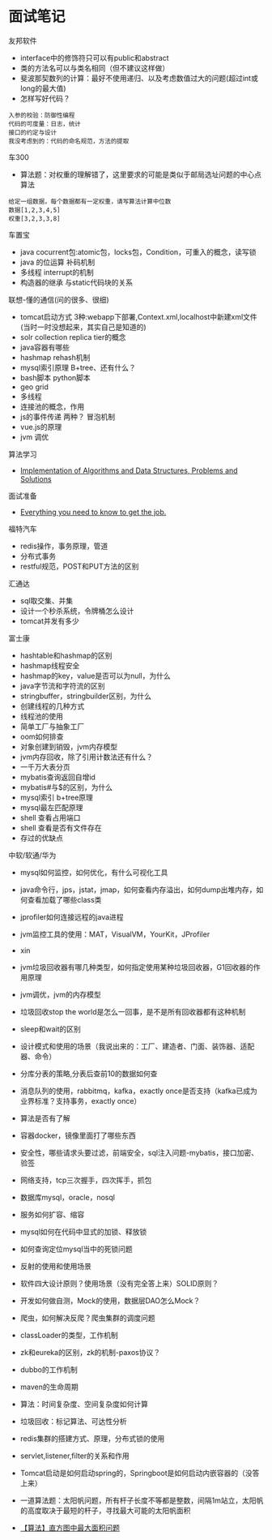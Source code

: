 # 面试笔记
友邦软件
- interface中的修饰符只可以有public和abstract
- 类的方法名可以与类名相同（但不建议这样做）
- 斐波那契数列的计算：最好不使用递归、以及考虑数值过大的问题(超过int或long的最大值)
- 怎样写好代码？
```
入参的校验：防御性编程
代码的可度量：日志，统计
接口的约定与设计
我没考虑到的：代码的命名规范，方法的提取
```


车300
- 算法题：对权重的理解错了，这里要求的可能是类似于邮局选址问题的中心点算法
```
给定一组数据，每个数据都有一定权重，请写算法计算中位数 
数据[1,2,3,4,5]  
权重[3,2,3,3,8] 
```
车置宝
- java cocurrent包:atomic包，locks包，Condition，可重入的概念，读写锁
- java 的位运算 补码机制
- 多线程 interrupt的机制
- 构造器的继承 与static代码块的关系

联想-懂的通信(问的很多、很细)
- tomcat启动方式 3种:webapp下部署,Context.xml,localhost中新建xml文件(当时一时没想起来，其实自己是知道的)
- solr collection replica tier的概念
- java容器有哪些
- hashmap rehash机制
- mysql索引原理 B+tree、还有什么？
- bash脚本 python脚本
- geo grid
- 多线程
- 连接池的概念，作用
- js的事件传递 两种？ 冒泡机制
- vue.js的原理
- jvm 调优

算法学习
- [Implementation of Algorithms and Data Structures, Problems and Solutions](https://github.com/sherxon/AlgoDS)

面试准备
- [Everything you need to know to get the job.](https://github.com/kdn251/interviews)

福特汽车
- redis操作，事务原理，管道
- 分布式事务
- restful规范，POST和PUT方法的区别

汇通达
- sql取交集、并集
- 设计一个秒杀系统，令牌桶怎么设计
- tomcat并发有多少

富士康
- hashtable和hashmap的区别
- hashmap线程安全
- hashmap的key，value是否可以为null，为什么
- java字节流和字符流的区别
- stringbuffer，stringbuilder区别，为什么
- 创建线程的几种方式
- 线程池的使用
- 简单工厂与抽象工厂
- oom如何排查
- 对象创建到销毁，jvm内存模型
- jvm内存回收，除了引用计数法还有什么？
- 一千万大表分页
- mybatis查询返回自增id
- mybatis#与$的区别，为什么
- mysql索引 b+tree原理
- mysql最左匹配原理
- shell 查看占用端口
- shell 查看是否有文件存在
- 存过的优缺点

中软/软通/华为
- mysql如何监控，如何优化，有什么可视化工具
- java命令行，jps，jstat，jmap，如何查看内存溢出，如何dump出堆内存，如何查看加载了哪些class类
- jprofiler如何连接远程的java进程
- jvm监控工具的使用：MAT，VisualVM，YourKit，JProfiler
- xin
- jvm垃圾回收器有哪几种类型，如何指定使用某种垃圾回收器，G1回收器的作用原理
- jvm调优，jvm的内存模型
- 垃圾回收stop the world是怎么一回事，是不是所有回收器都有这种机制
- sleep和wait的区别
- 设计模式和使用的场景（我说出来的：工厂、建造者、门面、装饰器、适配器、命令）
- 分库分表的策略,分表后查前10的数据如何查
- 消息队列的使用，rabbitmq，kafka，exactly once是否支持（kafka已成为业界标准？支持事务，exactly once）
- 算法是否有了解
- 容器docker，镜像里面打了哪些东西
- 安全性，哪些请求头要过滤，前端安全，sql注入问题-mybatis，接口加密、验签
- 网络支持，tcp三次握手，四次挥手，抓包
- 数据库mysql，oracle，nosql
- 服务如何扩容、缩容
- mysql如何在代码中显式的加锁、释放锁
- 如何查询定位mysql当中的死锁问题
- 反射的使用和使用场景
- 软件四大设计原则？使用场景（没有完全答上来）SOLID原则？
- 开发如何做自测，Mock的使用，数据层DAO怎么Mock？
- 爬虫，如何解决反爬？爬虫集群的调度问题
- classLoader的类型，工作机制

- zk和eureka的区别，zk的机制-paxos协议？
- dubbo的工作机制
- maven的生命周期
- 算法：时间复杂度、空间复杂度如何计算
- 垃圾回收：标记算法、可达性分析
- redis集群的搭建方式、原理，分布式锁的使用
- servlet,listener,filter的关系和作用
- Tomcat启动是如何启动spring的，Springboot是如何启动内嵌容器的（没答上来）

- 一道算法题：太阳帆问题，所有杆子长度不等都是整数，间隔1m站立，太阳帆的高度取决于最短的杆子，寻找最大可能的太阳帆面积
- [【算法】直方图中最大面积问题](https://blog.csdn.net/nisxiya/article/details/46562951)